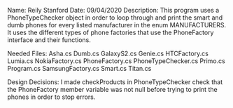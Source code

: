 Name: Reily Stanford
Date: 09/04/2020
Description: This program uses a PhoneTypeChecker object in order to loop through and print the smart and dumb phones for every listed manufacturer 
             in the enum MANUFACTURERS. It uses the different types of phone factories that use the PhoneFactory interface and their functions.

Needed Files: Asha.cs
              Dumb.cs
              GalaxyS2.cs
              Genie.cs
              HTCFactory.cs
              Lumia.cs
              NokiaFactory.cs
              PhoneFactory.cs
              PhoneTypeChecker.cs
              Primo.cs
              Program.cs
              SamsungFactory.cs
              Smart.cs
              Titan.cs

Design Decisions: I made checkProducts in PhoneTypeChecker check that the PhoneFactory member variable 
                  was not null before trying to print the phones in order to stop errors.
